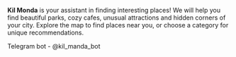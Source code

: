 **Kil Monda** is your assistant in finding interesting places! We will help you find beautiful parks, cozy cafes, unusual attractions and hidden corners of your city. Explore the map to find places near you, or choose a category for unique recommendations.

Telegram bot - @kil_manda_bot
